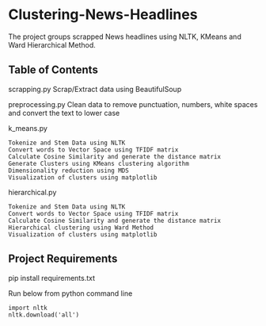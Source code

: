 # Clustering-News-Headlines
The project groups scrapped News headlines using NLTK, KMeans and Ward Hierarchical Method.

Table of Contents 
---------------------------
scrapping.py
	Scrap/Extract data using BeautifulSoup
	
preprocessing.py
	Clean data to remove punctuation, numbers, white spaces and convert the text to lower case
	
k_means.py

	Tokenize and Stem Data using NLTK
	Convert words to Vector Space using TFIDF matrix
	Calculate Cosine Similarity and generate the distance matrix
	Generate Clusters using KMeans clustering algorithm
	Dimensionality reduction using MDS
	Visualization of clusters using matplotlib
	
hierarchical.py

	Tokenize and Stem Data using NLTK
	Convert words to Vector Space using TFIDF matrix
	Calculate Cosine Similarity and generate the distance matrix
	Hierarchical clustering using Ward Method
	Visualization of clusters using matplotlib

  

Project Requirements
----------------------------
pip install requirements.txt

Run below from python command line 

	import nltk
	nltk.download('all')
